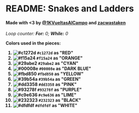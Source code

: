 # README: Snakes and Ladders

#### Made with <3 by [@1KVueltasAlCampo](https://www.github.com/1KVueltasAlCampo) and [zacwastaken](https://www.github.com/zacwastaken)

*Loop counter: **For:** 0; **While:** 0*

<b>Colors used in the pieces:
1. ![#c1272d](https://via.placeholder.com/15/c1272d/000000?text=+) `#c1272d` as "RED"
2. ![#f15a24](https://via.placeholder.com/15/f15a24/000000?text=+) `#f15a24` as "ORANGE"
3. ![#29abe2](https://via.placeholder.com/15/29abe2/000000?text=+) `#29abe2` as "CYAN"
4. ![#00008e](https://via.placeholder.com/15/00008e/000000?text=+) `#00008e` as "DARK BLUE"
5. ![#fbd850](https://via.placeholder.com/15/fbd850/000000?text=+) `#fbd850` as "YELLOW"
6. ![#39b54a](https://via.placeholder.com/15/39b54a/000000?text=+) `#39b54a` as "GREEN"
7. ![#dd3358](https://via.placeholder.com/15/dd3358/000000?text=+) `#dd3358` as "PINK"
8. ![#93278f](https://via.placeholder.com/15/93278f/000000?text=+) `#93278f` as "PURPLE"
9. ![#c9e636](https://via.placeholder.com/15/c9e636/000000?text=+) `#c9e636` as "LIME"
10. ![#232323](https://via.placeholder.com/15/232323/000000?text=+) `#232323` as "BLACK"
11. ![#dfdfdf](https://via.placeholder.com/15/dfdfdf/000000?text=+) `#dfdfdf` as "WHITE"
</b>